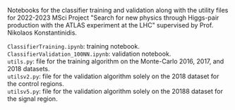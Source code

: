 Notebooks for the classifier training and validation along with the utility files for 2022-2023 MSci Project "Search for new physics through Higgs-pair production with the ATLAS experiment at the LHC" supervised by  Prof. Nikolaos Konstantinidis.

`ClassifierTraining.ipynb`: training notebook. \
`ClassifierValidation_100NN.ipynb`: validation notebook. \
`utils.py`: file for the training algorithm on the Monte-Carlo 2016, 2017, and 2018 datasets. \
`utilsv2.py`: file for the validation algorithm solely on the 2018 dataset for the control regions. \
`utilsv5.py`: file for the validation algorithm solely on the 20188 dataset for the signal region.

